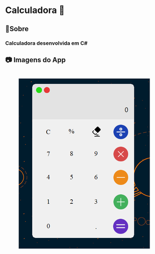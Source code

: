 # Calculadora 🧮

## 📌Sobre

<h3>Calculadora desenvolvida em C#</h3>

## 📷 Imagens do App
<h1 align="center">    
<img src="modelo/Captura de tela 2021-05-17 210747.png"></img>
</h1>
